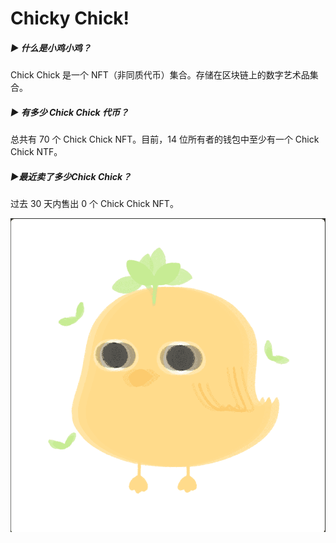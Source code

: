 # Chicky Chick!

##### ▶ 什么是小鸡小鸡？

Chick Chick 是一个 NFT（非同质代币）集合。存储在区块链上的数字艺术品集合。

##### ▶ 有多少 Chick Chick 代币？

总共有 70 个 Chick Chick NFT。目前，14 位所有者的钱包中至少有一个 Chick Chick NTF。

##### ▶最近卖了多少Chick Chick？

过去 30 天内售出 0 个 Chick Chick NFT。

![nft](01.png)
